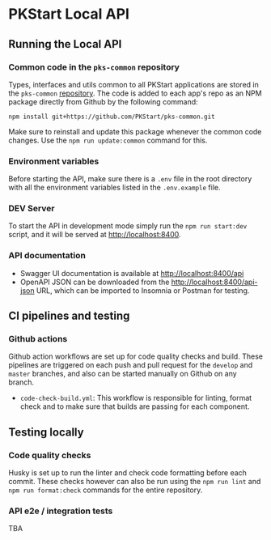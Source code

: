 PKStart Local API
=================

Running the Local API
---------------------

### Common code in the `pks-common` repository
Types, interfaces and utils common to all PKStart applications are stored in the `pks-common` [repository](https://github.com/PKStart/pks-common). The code is added to each app's repo as an NPM package directly from Github by the following command:
```shell
npm install git+https://github.com/PKStart/pks-common.git
```
Make sure to reinstall and update this package whenever the common code changes. Use the `npm run update:common` command for this.

### Environment variables
Before starting the API, make sure there is a `.env` file in the root directory with all the environment variables listed in the `.env.example` file.

### DEV Server
To start the API in development mode simply run the `npm run start:dev` script, and it will be served at [http://localhost:8400](http://localhost:8400).

### API documentation
* Swagger UI documentation is available at [http://localhost:8400/api](http://localhost:8100/api)
* OpenAPI JSON can be downloaded from the [http://localhost:8400/api-json](http://localhost:8100/api-json) URL, which can be imported to Insomnia or Postman for testing.


CI pipelines and testing
------------------------

### Github actions
Github action workflows are set up for code quality checks and build. These pipelines are triggered on each push and pull request for the `develop` and `master` branches, and also can be started manually on Github on any branch.

* `code-check-build.yml`: This workflow is responsible for linting, format check and to make sure that builds are passing for each component.

Testing locally
---------------

### Code quality checks
Husky is set up to run the linter and check code formatting before each commit.
These checks however can also be run using the `npm run lint` and `npm run format:check` commands for the entire repository.

### API e2e / integration tests
TBA
